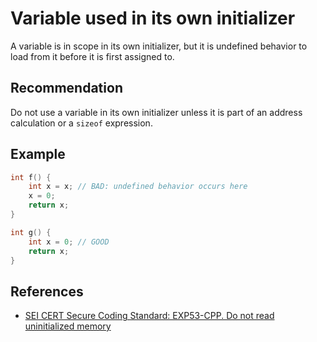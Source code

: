 # Variable used in its own initializer
A variable is in scope in its own initializer, but it is undefined behavior to load from it before it is first assigned to.


## Recommendation
Do not use a variable in its own initializer unless it is part of an address calculation or a `sizeof` expression.


## Example

```cpp
int f() {
	int x = x; // BAD: undefined behavior occurs here
	x = 0;
	return x;
}

int g() {
	int x = 0; // GOOD
	return x;
}

```

## References
* [ SEI CERT Secure Coding Standard: EXP53-CPP. Do not read uninitialized memory ](https://wiki.sei.cmu.edu/confluence/display/cplusplus/EXP53-CPP.+Do+not+read+uninitialized+memory)
